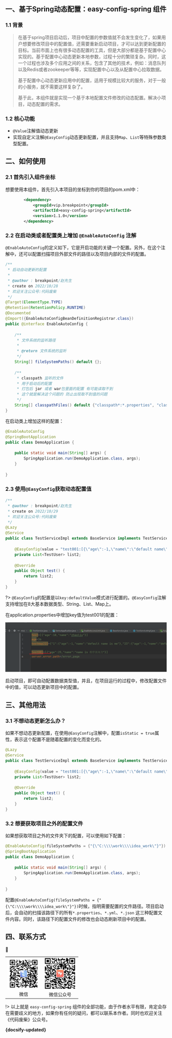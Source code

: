 ## 一、基于Spring动态配置：easy-config-spring 组件

### 1.1 背景

> 在基于spring项目启动后，项目中配置的参数值就不会发生变化了，如果用户想要修改项目中的配置值，还需要重新启动项目，才可以达到更新配置的目标。当前市面上也有很多动态配置的工具，但是大部分都是基于配置中心实现的。基于配置中心动态更新本地参数，过程十分的繁琐复杂。同时，这一个过程也涉及多个应用之间的关系，包含了其他的技术，例如：消息队列以及Redis或者zookeeper等等，实现配置中心以及从配置中心拉取数据。
>
> 基于配置中心动态更新应用中的配置，适用于规模比较大的服务，对于一般的小服务，就不需要这样复杂了。
>
> 基于此，本组件就是实现一个基于本地配置文件修改的动态配置。解决小项目，动态配置的需求。

### 1.2 核心功能

* `@Value`注解值动态更新
* 实现自定义注解`@EasyConfig`动态更新配置，并且支持`Map`、`List`等特殊参数类型配置。

## 二、如何使用

### 2.1 首先引入组件坐标

想要使用本组件，首先引入本项目的坐标到你的项目的pom.xml中：

```xml
        <dependency>
            <groupId>vip.breakpoint</groupId>
            <artifactId>easy-config-spring</artifactId>
            <version>1.1.0</version>
        </dependency>
```

### 2.2 在启动类或者配置类上增加 `@EnableAutoConfig` 注解

`@EnableAutoConfig`的定义如下，它是开启功能的关键一个配置。另外，在这个注解中，还可以配置扫描项目外部文件的路径以及项目内部的文件的配置。

```java
/**
 * 启动自动更新的配置
 *
 * @author : breakpoint/赵先生
 * create on 2022/10/28
 * 欢迎关注公众号:代码废柴
 */
@Target(ElementType.TYPE)
@Retention(RetentionPolicy.RUNTIME)
@Documented
@Import({EnableAutoConfigBeanDefinitionRegistrar.class})
public @interface EnableAutoConfig {

    /**
     * 文件系统的监听路径
     *
     * @return 文件系统的监听
     */
    String[] fileSystemPaths() default {};

    /**
     * classpath 监听的文件
     * 用于启动后的配置
     * 打包后 jar 或者 war包里面的配置 有可能读取不到
     * 这个就是解决这个问题的 防止出现取不到值的问题
     */
    String[] classpathFiles() default {"classpath*:*.properties", "classpath*:*.yml", "classpath*:*.json"};
}

```

在启动类上增加这样的配置：

```java
@EnableAutoConfig
@SpringBootApplication
public class DemoApplication {

    public static void main(String[] args) {
        SpringApplication.run(DemoApplication.class, args);
    }

}
```

### 2.3 使用`@EasyConfig`获取动态配置值

```java
/**
 * @author : breakpoint/赵先生
 * create on 2022/10/29
 * 欢迎关注公众号:代码废柴
 */
@Lazy
@Service
public class TestServiceImpl extends BaseService implements TestService {

    @EasyConfig(value = "test001:[{\"age\":-1,\"name\":\"default name\"}]")
    private List<TestUser> list2;

    @Override
    public Object test() {
        return list2;
    }
}
```

?> `@EasyConfig`的配置是以`key:defaultValue`模式进行配置的。`@EasyConfig`注解支持增加在8大基本数据类型、String、List、Map上。

在application.properties中增加key值为test001的配置：

![image-20221128073601110](pic/easy-config-spring/image-20221128073601110.png)

启动项目，即可自动配置数据类型值，并且，在项目运行的过程中，修改配置文件中的值，可以动态更新项目中的配置。

## 三、其他用法

### 3.1 不想动态更新怎么办？

如果不想动态更新配置，在使用`@EasyConfig`注解中，配置`isStatic = true`属性，表示这个配置不是随着配置的变化而变化的。

```java
@Lazy
@Service
public class TestServiceImpl extends BaseService implements TestService {

    @EasyConfig(value = "test001:[{\"age\":-1,\"name\":\"default name\"}]",isStatic = true)
    private List<TestUser> list2;

    @Override
    public Object test() {
        return list2;
    }
}
```

### 3.2 想要获取项目之外的配置文件

如果想获取项目之外的文件夹下的配置，可以使用如下配置：

```java
@EnableAutoConfig(fileSystemPaths = {"{\"C:\\\\work\\\\idea_work\"}"})
@SpringBootApplication
public class DemoApplication {

    public static void main(String[] args) {
        SpringApplication.run(DemoApplication.class, args);
    }

}
```

配置`@EnableAutoConfig(fileSystemPaths = {"{\"C:\\\\work\\\\idea_work\"}"})`时候，指明需要配置的文件路径。项目启动后，会自动的扫描该路径下的所有`*.properties`、`*.yml`、`*.json` 这三种配置文件内容。同时，该路径下的配置文件的修改也会动态刷新项目中的配置。



## 四、联系方式

🐘

<table>
  <tr>
    <td align="center">
      <a href="#">
        <img src="pic/image-20220516083922821.png" width="100px;" alt="thanhtoan1196"/>
      </a>
      <br />
      <span>微信</span>
    </td>
    <td align="center">
      <a href="#">
        <img src="pic/README/image-20221124084524936.png" width="100px;" alt="memset0"/>
      </a>
      <br />
      <span>微信公众号</span>
    </td>
  </tr>
</table>

!> 以上就是 `easy-config-spring` 组件的全部功能，由于作者水平有限，肯定会存在需要歧义的地方，如果你有任何的疑问，都可以联系本作者。同时也欢迎关注《代码废柴》公众号。

**{docsify-updated}** 